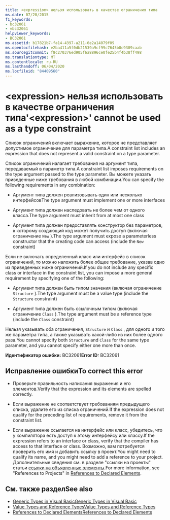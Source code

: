 ```yaml
---
title: <expression> нельзя использовать в качестве ограничения типа
ms.date: 07/20/2015
f1_keywords:
- bc32061
- vbc32061
helpviewer_keywords:
- BC32061
ms.assetid: b17821b7-fa14-4397-a211-6e2a14079f09
ms.openlocfilehash: e2ba411a5f0db21539a9cf99c7645b8c9309caab
ms.sourcegitcommit: f8c270376ed905f6a8896ce0fe25b4f4b38ff498
ms.translationtype: MT
ms.contentlocale: ru-RU
ms.lasthandoff: 06/04/2020
ms.locfileid: "84409560"
---
```

# <a name="expression-cannot-be-used-as-a-type-constraint"></a><span data-ttu-id="b46f9-102">\<expression> нельзя использовать в качестве ограничения типа</span><span class="sxs-lookup"><span data-stu-id="b46f9-102">'\<expression>' cannot be used as a type constraint</span></span>
<span data-ttu-id="b46f9-103">Список ограничений включает выражение, которое не представляет допустимое ограничение для параметра типа.</span><span class="sxs-lookup"><span data-stu-id="b46f9-103">A constraint list includes an expression that does not represent a valid constraint on a type parameter.</span></span>  
  
 <span data-ttu-id="b46f9-104">Список ограничений налагает требования на аргумент типа, передаваемый в параметр типа.</span><span class="sxs-lookup"><span data-stu-id="b46f9-104">A constraint list imposes requirements on the type argument passed to the type parameter.</span></span> <span data-ttu-id="b46f9-105">Вы можете указать приведенные ниже требования в любой комбинации.</span><span class="sxs-lookup"><span data-stu-id="b46f9-105">You can specify the following requirements in any combination:</span></span>  
  
- <span data-ttu-id="b46f9-106">Аргумент типа должен реализовывать один или несколько интерфейсов</span><span class="sxs-lookup"><span data-stu-id="b46f9-106">The type argument must implement one or more interfaces</span></span>  
  
- <span data-ttu-id="b46f9-107">Аргумент типа должен наследовать не более чем от одного класса.</span><span class="sxs-lookup"><span data-stu-id="b46f9-107">The type argument must inherit from at most one class</span></span>  
  
- <span data-ttu-id="b46f9-108">Аргумент типа должен предоставлять конструктор без параметров, к которому создающий код может получить доступ (включая ограничение `New` ).</span><span class="sxs-lookup"><span data-stu-id="b46f9-108">The type argument must expose a parameterless constructor that the creating code can access (include the `New` constraint)</span></span>  
  
 <span data-ttu-id="b46f9-109">Если не включать определенный класс или интерфейс в список ограничений, то можно наложить более общее требование, указав одно из приведенных ниже ограничений.</span><span class="sxs-lookup"><span data-stu-id="b46f9-109">If you do not include any specific class or interface in the constraint list, you can impose a more general requirement by specifying one of the following:</span></span>  
  
- <span data-ttu-id="b46f9-110">Аргумент типа должен быть типом значения (включая ограничение `Structure` ).</span><span class="sxs-lookup"><span data-stu-id="b46f9-110">The type argument must be a value type (include the `Structure` constraint)</span></span>  
  
- <span data-ttu-id="b46f9-111">Аргумент типа должен быть ссылочным типом (включая ограничение `Class` ).</span><span class="sxs-lookup"><span data-stu-id="b46f9-111">The type argument must be a reference type (include the `Class` constraint)</span></span>  
  
 <span data-ttu-id="b46f9-112">Нельзя указывать оба ограничения, `Structure` и `Class` , для одного и того же параметра типа, а также указывать какой-либо из них более одного раза.</span><span class="sxs-lookup"><span data-stu-id="b46f9-112">You cannot specify both `Structure` and `Class` for the same type parameter, and you cannot specify either one more than once.</span></span>  
  
 <span data-ttu-id="b46f9-113">**Идентификатор ошибки:** BC32061</span><span class="sxs-lookup"><span data-stu-id="b46f9-113">**Error ID:** BC32061</span></span>  
  
## <a name="to-correct-this-error"></a><span data-ttu-id="b46f9-114">Исправление ошибки</span><span class="sxs-lookup"><span data-stu-id="b46f9-114">To correct this error</span></span>  
  
- <span data-ttu-id="b46f9-115">Проверьте правильность написания выражения и его элементов.</span><span class="sxs-lookup"><span data-stu-id="b46f9-115">Verify that the expression and its elements are spelled correctly.</span></span>  
  
- <span data-ttu-id="b46f9-116">Если выражение не соответствует требованиям предыдущего списка, удалите его из списка ограничений.</span><span class="sxs-lookup"><span data-stu-id="b46f9-116">If the expression does not qualify for the preceding list of requirements, remove it from the constraint list.</span></span>  
  
- <span data-ttu-id="b46f9-117">Если выражение ссылается на интерфейс или класс, убедитесь, что у компилятора есть доступ к этому интерфейсу или классу.</span><span class="sxs-lookup"><span data-stu-id="b46f9-117">If the expression refers to an interface or class, verify that the compiler has access to that interface or class.</span></span> <span data-ttu-id="b46f9-118">Возможно, вам потребуется проверить его имя и добавить ссылку в проект.</span><span class="sxs-lookup"><span data-stu-id="b46f9-118">You might need to qualify its name, and you might need to add a reference to your project.</span></span> <span data-ttu-id="b46f9-119">Дополнительные сведения см. в разделе "ссылки на проекты" статьи [ссылки на объявленные элементы](../../programming-guide/language-features/declared-elements/references-to-declared-elements.md).</span><span class="sxs-lookup"><span data-stu-id="b46f9-119">For more information, see "References to Projects" in [References to Declared Elements](../../programming-guide/language-features/declared-elements/references-to-declared-elements.md).</span></span>  
  
## <a name="see-also"></a><span data-ttu-id="b46f9-120">См. также раздел</span><span class="sxs-lookup"><span data-stu-id="b46f9-120">See also</span></span>

- [<span data-ttu-id="b46f9-121">Generic Types in Visual Basic</span><span class="sxs-lookup"><span data-stu-id="b46f9-121">Generic Types in Visual Basic</span></span>](../../programming-guide/language-features/data-types/generic-types.md)
- [<span data-ttu-id="b46f9-122">Value Types and Reference Types</span><span class="sxs-lookup"><span data-stu-id="b46f9-122">Value Types and Reference Types</span></span>](../../programming-guide/language-features/data-types/value-types-and-reference-types.md)
- [<span data-ttu-id="b46f9-123">References to Declared Elements</span><span class="sxs-lookup"><span data-stu-id="b46f9-123">References to Declared Elements</span></span>](../../programming-guide/language-features/declared-elements/references-to-declared-elements.md)
